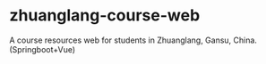 # zhuanglang-course-web
 A course resources web for students in Zhuanglang, Gansu, China. (Springboot+Vue)
